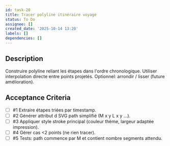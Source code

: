```yaml
---
id: task-20
title: Tracer polyline itinéraire voyage
status: To Do
assignee: []
created_date: '2025-10-14 13:20'
labels: []
dependencies: []
---
```


## Description

<!-- SECTION:DESCRIPTION:BEGIN -->
Construire polyline reliant les étapes dans l\'ordre chronologique. Utiliser interpolation directe entre points projetés. Optionnel: arrondir / lisser (future amélioration).
<!-- SECTION:DESCRIPTION:END -->

## Acceptance Criteria
<!-- AC:BEGIN -->
- [ ] #1 Extraire étapes triées par timestamp.
- [ ] #2 Générer attribut d SVG path simplifié (M x y L x y ...).
- [ ] #3 Appliquer style stroke principal (couleur thème, largeur adaptée impression).
- [ ] #4 Gérer cas <2 points (ne rien tracer).
- [ ] #5 Tests: path commence par M et contient nombre segments attendu.
<!-- AC:END -->

